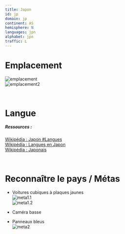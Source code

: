 ```yaml
---
title: Japon
id: jp
domain: jp
continent: AS
hemisphere: N
languages: jpn
alphabet: jpn
traffic: L
---
```


# Emplacement

![emplacement](https://upload.wikimedia.org/wikipedia/commons/thumb/6/62/Japan_%28orthographic_projection%29.svg/300px-Japan_%28orthographic_projection%29.svg.png)  
![emplacement2](https://upload.wikimedia.org/wikipedia/commons/a/a7/Cartedujapon.png)

<br/>

# Langue

##### Ressources :

[Wikipédia : Japon #Langues](https://fr.wikipedia.org/wiki/Japon#Langues)  
[Wikipédia : Langues en Japon](https://fr.wikipedia.org/wiki/Langues_au_Japon)  
[Wikipédia : Japonais](https://fr.wikipedia.org/wiki/Japonais)  


<br/>

# Reconnaître le pays / Métas

- Voitures cubiques à plaques jaunes  
  ![meta1.1](/images/jp_geoguessr.png)  
  ![meta1.2](/images/jp_geoguessr2.png)

- Caméra basse

- Panneaux bleus  
  ![meta2](/images/jp_geoguessr3.png)
